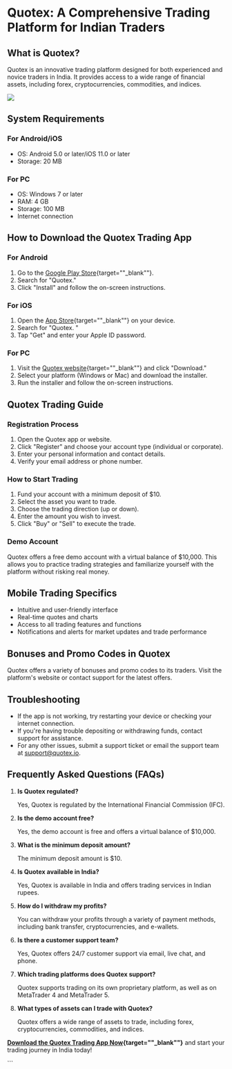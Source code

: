 # Quotex: A Comprehensive Trading Platform for Indian Traders

## What is Quotex?

Quotex is an innovative trading platform designed for both experienced
and novice traders in India. It provides access to a wide range of
financial assets, including forex, cryptocurrencies, commodities, and
indices.

[![](https://static.quotex.io/files/1_en/300_250.jpg)](https://traff.sbs/brokerqxsignupf)

## System Requirements

### For Android/iOS

-   OS: Android 5.0 or later/iOS 11.0 or later
-   Storage: 20 MB

### For PC

-   OS: Windows 7 or later
-   RAM: 4 GB
-   Storage: 100 MB
-   Internet connection

## How to Download the Quotex Trading App

### For Android

1.  Go to the [Google Play
    Store](\%22https://play.google.com/store/apps/details?id=com.quotex.android\%22){target=""_blank""}.
2.  Search for "Quotex."
3.  Click "Install" and follow the on-screen instructions.

### For iOS

1.  Open the [App
    Store](\%22https://apps.apple.com/in/app/quotex-trading-app/id1602343796\%22){target=""_blank""}
    on your device.
2.  Search for "Quotex. "
3.  Tap "Get" and enter your Apple ID password.

### For PC

1.  Visit the [Quotex
    website](\%22https://quotex.io/en\%22){target=""_blank""} and
    click "Download."
2.  Select your platform (Windows or Mac) and download the installer.
3.  Run the installer and follow the on-screen instructions.

## Quotex Trading Guide

### Registration Process

1.  Open the Quotex app or website.
2.  Click "Register" and choose your account type (individual or
    corporate).
3.  Enter your personal information and contact details.
4.  Verify your email address or phone number.

### How to Start Trading

1.  Fund your account with a minimum deposit of \$10.
2.  Select the asset you want to trade.
3.  Choose the trading direction (up or down).
4.  Enter the amount you wish to invest.
5.  Click "Buy" or "Sell" to execute the trade.

### Demo Account

Quotex offers a free demo account with a virtual balance of \$10,000.
This allows you to practice trading strategies and familiarize yourself
with the platform without risking real money.

## Mobile Trading Specifics

-   Intuitive and user-friendly interface
-   Real-time quotes and charts
-   Access to all trading features and functions
-   Notifications and alerts for market updates and trade performance

## Bonuses and Promo Codes in Quotex

Quotex offers a variety of bonuses and promo codes to its traders. Visit
the platform\'s website or contact support for the latest offers.

## Troubleshooting

-   If the app is not working, try restarting your device or checking
    your internet connection.
-   If you\'re having trouble depositing or withdrawing funds, contact
    support for assistance.
-   For any other issues, submit a support ticket or email the support
    team at support@quotex.io.

## Frequently Asked Questions (FAQs)

1.  **Is Quotex regulated?**

    Yes, Quotex is regulated by the International Financial Commission
    (IFC).

2.  **Is the demo account free?**

    Yes, the demo account is free and offers a virtual balance of
    \$10,000.

3.  **What is the minimum deposit amount?**

    The minimum deposit amount is \$10.

4.  **Is Quotex available in India?**

    Yes, Quotex is available in India and offers trading services in
    Indian rupees.

5.  **How do I withdraw my profits?**

    You can withdraw your profits through a variety of payment methods,
    including bank transfer, cryptocurrencies, and e-wallets.

6.  **Is there a customer support team?**

    Yes, Quotex offers 24/7 customer support via email, live chat, and
    phone.

7.  **Which trading platforms does Quotex support?**

    Quotex supports trading on its own proprietary platform, as well as
    on MetaTrader 4 and MetaTrader 5.

8.  **What types of assets can I trade with Quotex?**

    Quotex offers a wide range of assets to trade, including forex,
    cryptocurrencies, commodities, and indices.

**[Download the Quotex Trading App
Now](\%22https://traff.sbs/quotexonelink\%22){target=""_blank""}**
and start your trading journey in India today!

\`\`\`

